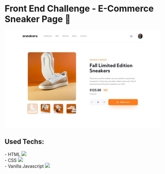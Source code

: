 # Front End Challenge - E-Commerce Sneaker Page 👟

<img src="./design/desktop-design.jpg" />

## Used Techs:

<div>
    - HTML
    <img src="https://cdn.jsdelivr.net/gh/devicons/devicon/icons/html5/html5-original.svg" />
</div>

<div>
    - CSS
    <img src="https://cdn.jsdelivr.net/gh/devicons/devicon/icons/css3/css3-original.svg" />
</div>

<div>
    - Vanilla Javascript
    <img src="https://cdn.jsdelivr.net/gh/devicons/devicon/icons/javascript/javascript-original.svg" />
</div>
